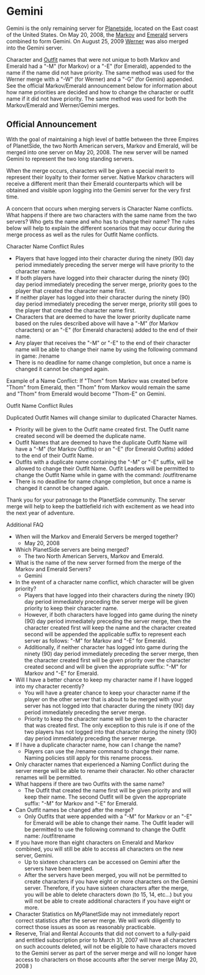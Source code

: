 # Gemini

Gemini is the only remaining server for [Planetside](../../PlanetSide.md), located on
the East coast of the United States. On May 20, 2008, the [Markov](Markov.md)
and [Emerald](Emerald.md) servers combined to form Gemini. On August 25, 2009
[Werner](Werner.md) was also merged into the Gemini server.

Character and [Outfit](../../terminology/Outfit.md) names that were not unique to
both Markov and Emerald had a "-M" (for Markov) or a "-E" (for Emerald),
appended to the name if the name did not have priority. The same method was used
for the Werner merge with a "-W" (for Werner) and a "-G" (for Gemini) appended.
See the official Markov/Emerald announcement below for information about how
name priorities are decided and how to change the character or outfit name if it
did not have priority. The same method was used for both the Markov/Emerald and
Werner/Gemini merges.

## Official Announcement

With the goal of maintaining a high level of battle between the three Empires of
PlanetSide, the two North American servers, Markov and Emerald, will be merged
into one server on May 20, 2008. The new server will be named Gemini to
represent the two long standing servers.

When the merge occurs, characters will be given a special merit to represent
their loyalty to their former server. Native Markov characters will receive a
different merit than their Emerald counterparts which will be obtained and
visible upon logging into the Gemini server for the very first time.

A concern that occurs when merging servers is Character Name conflicts. What
happens if there are two characters with the same name from the two servers? Who
gets the name and who has to change their name? The rules below will help to
explain the different scenarios that may occur during the merge process as well
as the rules for Outfit Name conflicts.

Character Name Conflict Rules

- Players that have logged into their character during the ninety (90) day
  period immediately preceding the server merge will have priority to the
  character name.
- If both players have logged into their character during the ninety (90) day
  period immediately preceding the server merge, priority goes to the player
  that created the character name first.
- If neither player has logged into their character during the ninety (90) day
  period immediately preceding the server merge, priority still goes to the
  player that created the character name first.
- Characters that are deemed to have the lower priority duplicate name based on
  the rules described above will have a "-M" (for Markov characters) or an "-E"
  (for Emerald characters) added to the end of their name.
- Any player that receives the "-M" or "-E" to the end of their character name
  will be able to change their name by using the following command in game:
  /rename <new name>
- There is no deadline for name change completion, but once a name is changed it
  cannot be changed again.

Example of a Name Conflict: If "Thom" from Markov was created before "Thom" from
Emerald, then "Thom" from Markov would remain the same and "Thom" from Emerald
would become "Thom-E" on Gemini.

Outfit Name Conflict Rules

Duplicated Outfit Names will change similar to duplicated Character Names.

- Priority will be given to the Outfit name created first. The Outfit name
  created second will be deemed the duplicate name.
- Outfit Names that are deemed to have the duplicate Outfit Name will have a
  "-M" (for Markov Outfits) or an "-E" (for Emerald Outfits) added to the end of
  their Outfit Name.
- Outfits with a duplicate name containing the "-M" or "-E" suffix, will be
  allowed to change their Outfit Name. Outfit Leaders will be permitted to
  change the Outfit Name while in game with the command: /outfitrename
  <new name>
- There is no deadline for name change completion, but once a name is changed it
  cannot be changed again.

Thank you for your patronage to the PlanetSide community. The server merge will
help to keep the battlefield rich with excitement as we head into the next year
of adventure.

Additional FAQ

- When will the Markov and Emerald Servers be merged together?
  - May 20, 2008
- Which PlanetSide servers are being merged?
  - The two North American Servers, Markov and Emerald.
- What is the name of the new server formed from the merge of the Markov and
  Emerald Servers?
  - Gemini
- In the event of a character name conflict, which character will be given
  priority?
  - Players that have logged into their characters during the ninety (90) day
    period immediately preceding the server merge will be given priority to keep
    their character name.
  - However, if both characters have logged into game during the ninety (90) day
    period immediately preceding the server merge, then the character created
    first will keep the name and the character created second will be appended
    the applicable suffix to represent each server as follows: "-M" for Markov
    and "-E" for Emerald.
  - Additionally, if neither character has logged into game during the ninety
    (90) day period immediately preceding the server merge, then the character
    created first will be given priority over the character created second and
    will be given the appropriate suffix: "-M" for Markov and "-E" for Emerald.
- Will I have a better chance to keep my character name if I have logged into my
  character recently?
  - You will have a greater chance to keep your character name if the player on
    the other server that is about to be merged with your server has not logged
    into that character during the ninety (90) day period immediately preceding
    the server merge.
  - Priority to keep the character name will be given to the character that was
    created first. The only exception to this rule is if one of the two players
    has not logged into that character during the ninety (90) day period
    immediately preceding the server merge.
- If I have a duplicate character name, how can I change the name?
  - Players can use the /rename <new name> command to change their name. Naming
    policies still apply for this rename process.
- Only character names that experienced a Naming Conflict during the server
  merge will be able to rename their character. No other character renames will
  be permitted.
- What happens if there are two Outfits with the same name?
  - The Outfit that created the name first will be given priority and will keep
    their name. The second Outfit will be given the appropriate suffix: "-M" for
    Markov and "-E" for Emerald.
- Can Outfit names be changed after the merge?
  - Only Outfits that were appended with a "-M" for Markov or an "-E" for
    Emerald will be able to change their name. The Outfit leader will be
    permitted to use the following command to change the Outfit name:
    /outfitrename <new name>
- If you have more than eight characters on Emerald and Markov combined, you
  will still be able to access all characters on the new server, Gemini.
  - Up to sixteen characters can be accessed on Gemini after the servers have
    been merged.
  - After the servers have been merged, you will not be permitted to create
    characters if you have eight or more characters on the Gemini server.
    Therefore, if you have sixteen characters after the merge, you will be able
    to delete characters down (to 15, 14, etc...) but you will not be able to
    create additional characters if you have eight or more.
- Character Statistics on MyPlanetSide may not immediately report correct
  statistics after the server merge. We will work diligently to correct those
  issues as soon as reasonably practicable.
- Reserve, Trial and Rental Accounts that did not convert to a fully-paid and
  entitled subscription prior to March 31, 2007 will have all characters on such
  accounts deleted, will not be eligible to have characters moved to the Gemini
  server as part of the server merge and will no longer have access to
  characters on those accounts after the server merge (May 20, 2008 )
